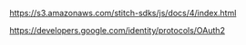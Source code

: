 https://s3.amazonaws.com/stitch-sdks/js/docs/4/index.html

https://developers.google.com/identity/protocols/OAuth2